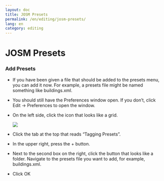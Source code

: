 ```yaml
---
layout: doc
title: JOSM Presets
permalink: /en/editing/josm-presets/
lang: en
category: editing
---
```


JOSM Presets
============

### Add Presets

- If you have been given a file that should be added to the presets
  menu, you can add it now. For example, a presets file might be named
  something like buildings.xml.
- You should still have the Preferences window open. If you don’t,
  click Edit -\> Preferences to open the window.
- On the left side, click the icon that looks like a grid.

  ![]({{site.baseurl}}/images/start_josm_image09_en.png)

- Click the tab at the top that reads “Tagging Presets”.
- In the upper right, press the + button.
- Next to the second box on the right, click the button that looks
  like a folder. Navigate to the presets file you want to add, for
  example, buildings.xml.
- Click OK

